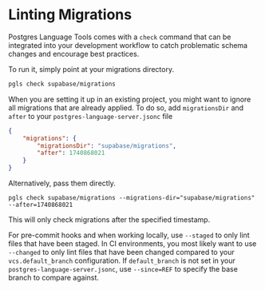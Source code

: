 # Linting Migrations

Postgres Language Tools comes with a `check` command that can be integrated into your development workflow to catch problematic schema changes and encourage best practices.

To run it, simply point at your migrations directory.

```sh
pgls check supabase/migrations
```

When you are setting it up in an existing project, you might want to ignore all migrations that are already applied. To do so, add `migrationsDir` and `after` to your `postgres-language-server.jsonc` file


```json
{
    "migrations": {
        "migrationsDir": "supabase/migrations",
        "after": 1740868021
    }
}
```

Alternatively, pass them directly.

```
pgls check supabase/migrations --migrations-dir="supabase/migrations" --after=1740868021
```

This will only check migrations after the specified timestamp.

For pre-commit hooks and when working locally, use `--staged` to only lint files that have been staged. In CI environments, you most likely want to use `--changed` to only lint files that have been changed compared to your `vcs.default_branch` configuration. If `default_branch` is not set in your `postgres-language-server.jsonc`, use `--since=REF` to specify the base branch to compare against.

